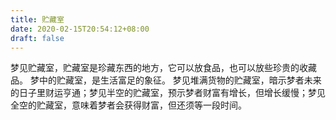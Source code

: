 ```yaml
---
title: 贮藏室
date: 2020-02-15T20:54:12+08:00
draft: false
---
```


梦见贮藏室，贮藏室是珍藏东西的地方，它可以放食品，也可以放些珍贵的收藏品。
梦中的贮藏室，是生活富足的象征。
梦见堆满货物的贮藏室，暗示梦者未来的日子里财运亨通；梦见半空的贮藏室，预示梦者财富有增长，但增长缓慢；梦见全空的贮藏室，意味着梦者会获得财富，但还须等一段时间。
